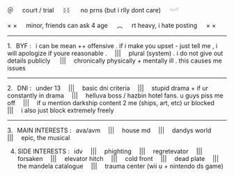 ＠⠀⠀court / trial⠀⠀ᛝᛝ⠀⠀ no prns (but i rlly dont care)⠀⠀𓎟𓍢

× ×⠀⠀minor, friends can ask 4 age⠀⠀︵⠀⠀rt heavy, i hate posting⠀⠀× ×

***

1.⠀BYF :⠀i can be mean ++ offensive . if i make you upset - just tell me , i will apologize if youre reasonable .  |||  plural (system) . i do not give out details publicly
  |||  chronically physically + mentally ill . this causes me issues

***

2.⠀DNI :⠀under 13  |||  basic dni criteria  |||  stupid drama + if ur constantly in drama  |||  helluva boss / hazbin hotel fans. u guys piss me off  |||  if u mention darkship content 2 me (ships, art, etc) ur blocked  |||  i also just block extremely freely

***

3.⠀MAIN INTERESTS :⠀ava/avm  |||  house md  |||  dandys world  |||  epic, the musical

4. SIDE INTERESTS :⠀idv  |||  phighting  |||  regretevator  |||  forsaken  |||  elevator hitch  |||  cold front  |||  dead plate  |||  the mandela catalogue  |||  trauma center (wii u + nintendo ds game)
